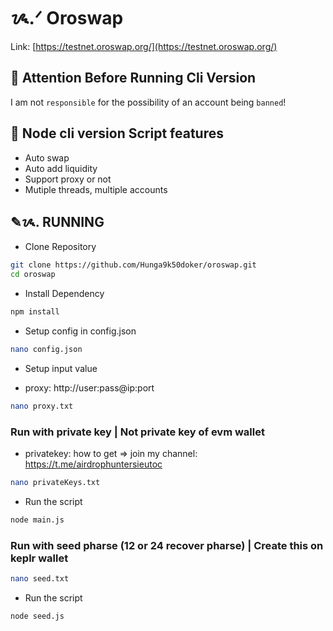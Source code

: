 # ᝰ.ᐟ Oroswap

Link: [https://testnet.oroswap.org/](https://testnet.oroswap.org/)

## 🚨 Attention Before Running Cli Version

I am not `responsible` for the possibility of an account being `banned`!

## 📎 Node cli version Script features

- Auto swap
- Auto add liquidity
- Support proxy or not
- Mutiple threads, multiple accounts

## ✎ᝰ. RUNNING

- Clone Repository

```bash
git clone https://github.com/Hunga9k50doker/oroswap.git
cd oroswap
```

- Install Dependency

```bash
npm install
```

- Setup config in config.json

```bash
nano config.json
```

- Setup input value

* proxy: http://user:pass@ip:port

```bash
nano proxy.txt
```

### Run with private key | Not private key of evm wallet

- privatekey: how to get => join my channel: https://t.me/airdrophuntersieutoc

```bash
nano privateKeys.txt
```

- Run the script

```bash
node main.js
```

### Run with seed pharse (12 or 24 recover pharse) | Create this on keplr wallet

```bash
nano seed.txt
```

- Run the script

```bash
node seed.js
```
